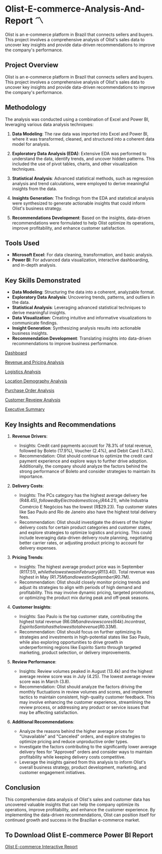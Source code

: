 # Olist-E-commerce-Analysis-And-Report 〽️
Olist is an e-commerce platform in Brazil that connects sellers and buyers. This project involves a comprehensive analysis of Olist's sales data to uncover key insights and provide data-driven recommendations to improve the company's performance.

## Project Overview
Olist is an e-commerce platform in Brazil that connects sellers and buyers. This project involves a comprehensive analysis of Olist's sales data to uncover key insights and provide data-driven recommendations to improve the company's performance.

## Methodology
The analysis was conducted using a combination of Excel and Power BI, leveraging various data analysis techniques:

1. **Data Modeling**: The raw data was imported into Excel and Power BI, where it was transformed, cleaned, and structured into a coherent data model for analysis.

2. **Exploratory Data Analysis (EDA)**: Extensive EDA was performed to understand the data, identify trends, and uncover hidden patterns. This included the use of pivot tables, charts, and other visualization techniques.

3. **Statistical Analysis**: Advanced statistical methods, such as regression analysis and trend calculations, were employed to derive meaningful insights from the data.

4. **Insights Generation**: The findings from the EDA and statistical analysis were synthesized to generate actionable insights that could inform Olist's business strategy.

5. **Recommendations Development**: Based on the insights, data-driven recommendations were formulated to help Olist optimize its operations, improve profitability, and enhance customer satisfaction.

## Tools Used
- **Microsoft Excel**: For data cleaning, transformation, and basic analysis.
- **Power BI**: For advanced data visualization, interactive dashboarding, and in-depth analysis.

## Key Skills Demonstrated
- **Data Modeling**: Structuring the data into a coherent, analyzable format.
- **Exploratory Data Analysis**: Uncovering trends, patterns, and outliers in the data.
- **Statistical Analysis**: Leveraging advanced statistical techniques to derive meaningful insights.
- **Data Visualization**: Creating intuitive and informative visualizations to communicate findings.
- **Insight Generation**: Synthesizing analysis results into actionable business insights.
- **Recommendation Development**: Translating insights into data-driven recommendations to improve business performance.

[Dashboard](https://github.com/segunumoru1/Olist-E-commerce-Analysis-And-Report/blob/main/Olist%20Ecommerce%20Analysis_Report-images-0.jpg)

[Revenue and Pricing Analysis](https://github.com/segunumoru1/Olist-E-commerce-Analysis-And-Report/blob/main/Olist%20Ecommerce%20Analysis_Report-images-1.jpg)

[Logistics Analysis](https://github.com/segunumoru1/Olist-E-commerce-Analysis-And-Report/blob/main/Olist%20Ecommerce%20Analysis_Report-images-2.jpg)

[Location Demography Analysis](https://github.com/segunumoru1/Olist-E-commerce-Analysis-And-Report/blob/main/Olist%20Ecommerce%20Analysis_Report-images-3.jpg)

[Purchase Order Analysis](https://github.com/segunumoru1/Olist-E-commerce-Analysis-And-Report/blob/main/Olist%20Ecommerce%20Analysis_Report-images-4.jpg)

[Customer Reveiew Analysis](https://github.com/segunumoru1/Olist-E-commerce-Analysis-And-Report/blob/main/Olist%20Ecommerce%20Analysis_Report-images-5.jpg)

[Executive Summary](https://github.com/segunumoru1/Olist-E-commerce-Analysis-And-Report/blob/main/Olist%20Ecommerce%20Analysis_Report-images-6.jpg)


## Key Insights and Recommendations

1. **Revenue Drivers**:
   - Insights: Credit card payments account for 78.3% of total revenue, followed by Boleto (17.9%), Voucher (2.4%), and Debit Card (1.4%).
   - Recommendation: Olist should continue to optimize the credit card payment experience and explore ways to further drive adoption. Additionally, the company should analyze the factors behind the strong performance of Boleto and consider strategies to maintain its importance.

2. **Delivery Costs**:
   - Insights: The PCs category has the highest average delivery fee (R$48.45), followed by Electrodomesticos_2 (R$44.21), while Industria Comércio E Negócios has the lowest (R$29.23). Top customer states like Sao Paulo and Rio de Janeiro also have the highest total delivery fees.
   - Recommendation: Olist should investigate the drivers of the higher delivery costs for certain product categories and customer states, and explore strategies to optimize logistics and pricing. This could include leveraging data-driven delivery route planning, negotiating better carrier rates, or adjusting product pricing to account for delivery expenses.

3. **Pricing Trends**:
   - Insights: The highest average product price was in September (R$117.51), while the lowest was in February (R$113.40). Total revenue was highest in May (R$1.75M) and lowest in September (R$0.7M).
   - Recommendation: Olist should closely monitor pricing trends and adjust its strategies to align with periods of high demand and profitability. This may involve dynamic pricing, targeted promotions, or optimizing the product mix during peak and off-peak seasons.

4. **Customer Insights**:
   - Insights: Sao Paulo is the top customer state, contributing the highest total revenue (R$6.0M) and review scores (64k). In contrast, Espirito Santo has the lowest total revenue (R$0.33M).
   - Recommendation: Olist should focus on further optimizing its strategies and investments in high-potential states like Sao Paulo, while also exploring opportunities to drive growth in underperforming regions like Espirito Santo through targeted marketing, product selection, or delivery improvements.

5. **Review Performance**:
   - Insights: Review volumes peaked in August (13.4k) and the highest average review score was in July (4.25). The lowest average review score was in March (3.8).
   - Recommendation: Olist should analyze the factors driving the monthly fluctuations in review volumes and scores, and implement tactics to maintain consistent, high-quality customer feedback. This may involve enhancing the customer experience, streamlining the review process, or addressing any product or service issues that may be affecting satisfaction.

6. **Additional Recommendations**:
   - Analyze the reasons behind the higher average prices for "Unavailable" and "Canceled" orders, and explore strategies to optimize pricing and reduce unproductive order types.
   - Investigate the factors contributing to the significantly lower average delivery fees for "Approved" orders and consider ways to maintain profitability while keeping delivery costs competitive.
   - Leverage the insights gained from this analysis to inform Olist's overall business strategy, product development, marketing, and customer engagement initiatives.

## Conclusion
This comprehensive data analysis of Olist's sales and customer data has uncovered valuable insights that can help the company optimize its operations, improve profitability, and enhance the customer experience. By implementing the data-driven recommendations, Olist can position itself for continued growth and success in the Brazilian e-commerce market.

## To Download Olist E-commerce Power BI Report
[Olist E-commerce Interactive Report](https://drive.google.com/file/d/1oprKdTgtgBT0TFWeUsfrKyNSEJ6K5YZu/view?usp=sharing)

